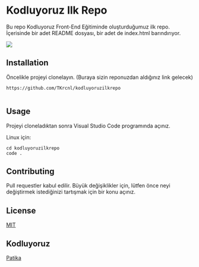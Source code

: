 # Kodluyoruz Ilk Repo
Bu repo Kodluyoruz Front-End Eğitiminde oluşturduğumuz ilk repo. İçerisinde bir adet README dosyası, bir adet de index.html barındırıyor.


![  ](https://1drv.ms/u/s!Arh9bOLgWoI0iCBXQoQJ81lR5__1?e=mnaalc)

## Installation

Öncelikle projeyi clonelayın. (Buraya sizin reponuzdan aldığınız link gelecek)

```
https://github.com/TKrcnl/kodluyoruzilkrepo


```

## Usage

Projeyi cloneladıktan sonra Visual Studio Code programında açınız.

Linux için:

```
cd kodluyoruzilkrepo
code .
```

## Contributing

Pull requestler kabul edilir. Büyük değişiklikler için, lütfen önce neyi değiştirmek istediğinizi tartışmak için bir konu açınız.

## License

[MIT](https://choosealicense.com/licenses/mit/)

## Kodluyoruz
[Patika](https://www.patika.dev/tr)

